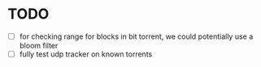 # TODO

- [ ] for checking range for blocks in bit torrent, we could potentially use a bloom filter
- [ ] fully test udp tracker on known torrents
